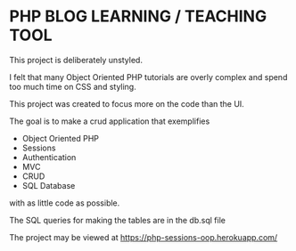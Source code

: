 # PHP BLOG LEARNING / TEACHING TOOL

This project is deliberately unstyled.

I felt that many Object Oriented PHP tutorials are overly complex and spend too much time on CSS and styling. 

This project was created to focus more on the code than the UI.

The goal is to make a crud application that exemplifies
* Object Oriented PHP
* Sessions
* Authentication
* MVC
* CRUD
* SQL Database

with as little code as possible.

The SQL queries for making the tables are in the db.sql file

The project may be viewed at https://php-sessions-oop.herokuapp.com/